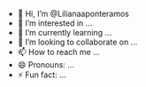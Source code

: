 - 👋 Hi, I’m @Lilianaaponteramos
- 👀 I’m interested in ...
- 🌱 I’m currently learning ...
- 💞️ I’m looking to collaborate on ...
- 📫 How to reach me ...
- 😄 Pronouns: ...
- ⚡ Fun fact: ...

<!---
Lilianaaponteramos/Lilianaaponteramos is a ✨ special ✨ repository because its `README.md` (this file) appears on your GitHub profile.
You can click the Preview link to take a look at your changes.
--->
